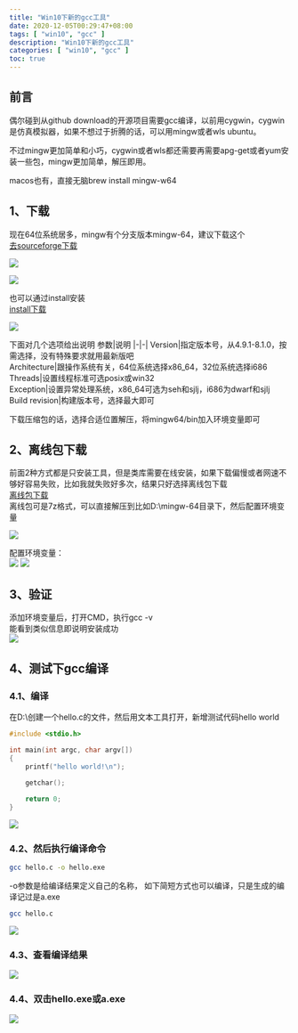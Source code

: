 ```yaml
---
title: "Win10下新的gcc工具"
date: 2020-12-05T00:29:47+08:00
tags: [ "win10", "gcc" ]
description: "Win10下新的gcc工具"
categories: [ "win10", "gcc" ]
toc: true
---
```


## 前言
偶尔碰到从github download的开源项目需要gcc编译，以前用cygwin，cygwin是仿真模拟器，如果不想过于折腾的话，可以用mingw或者wls ubuntu。

不过mingw更加简单和小巧，cygwin或者wls都还需要再需要apg-get或者yum安装一些包，mingw更加简单，解压即用。

macos也有，直接无脑brew install mingw-w64

## 1、下载
现在64位系统居多，mingw有个分支版本mingw-64，建议下载这个  
[去sourceforge下载](https://sourceforge.net/projects/mingw-w64/files/mingw-w64/mingw-w64-release/)  

![](/posts/mingw/mingw-64.jpg)

![](/posts/mingw/mingw-get.jpg)

也可以通过install安装  
[install下载](https://sourceforge.net/projects/mingw-w64/files/Toolchains%20targetting%20Win32/Personal%20Builds/mingw-builds/installer/mingw-w64-install.exe)

![](/posts/mingw/mingw-64-install.jpg)

下面对几个选项给出说明 
参数|说明 
|-|-|
Version|指定版本号，从4.9.1-8.1.0，按需选择，没有特殊要求就用最新版吧  
Architecture|跟操作系统有关，64位系统选择x86_64，32位系统选择i686  
Threads|设置线程标准可选posix或win32  
Exception|设置异常处理系统，x86_64可选为seh和sjlj，i686为dwarf和sjlj  
Build revision|构建版本号，选择最大即可  

下载压缩包的话，选择合适位置解压，将mingw64/bin加入环境变量即可

## 2、离线包下载
前面2种方式都是只安装工具，但是类库需要在线安装，如果下载偏慢或者网速不够好容易失败，比如我就失败好多次，结果只好选择离线包下载  
[离线包下载](https://sourceforge.net/projects/mingw-w64/files/Toolchains%20targetting%20Win64/Personal%20Builds/mingw-builds/8.1.0/threads-posix/seh/x86_64-8.1.0-release-posix-seh-rt_v6-rev0.7z/download)  
离线包可是7z格式，可以直接解压到比如D:\mingw-64目录下，然后配置环境变量  

![](/posts/mingw/offline_install.jpg)

配置环境变量：  
![](/posts/mingw/set_path_1.jpg)
![](/posts/mingw/set_path_2.jpg)

## 3、验证
添加环境变量后，打开CMD，执行gcc -v  
能看到类似信息即说明安装成功  
![](/posts/mingw/gcc_check.jpg)

## 4、测试下gcc编译
### 4.1、编译
在D:\创建一个hello.c的文件，然后用文本工具打开，新增测试代码hello world
```C++
#include <stdio.h>

int main(int argc, char argv[])
{
    printf("hello world!\n");
    
    getchar();

    return 0;
}
```
![](/posts/mingw/code_hello_world.jpg)

### 4.2、然后执行编译命令
```bash
gcc hello.c -o hello.exe
```
-o参数是给编译结果定义自己的名称，
如下简短方式也可以编译，只是生成的编译记过是a.exe
```bash
gcc hello.c
```
![](/posts/mingw/gcc_buid.jpg)

### 4.3、查看编译结果
![](/posts/mingw/build_result.jpg)

### 4.4、双击hello.exe或a.exe
![](/posts/mingw/hello.jpg)